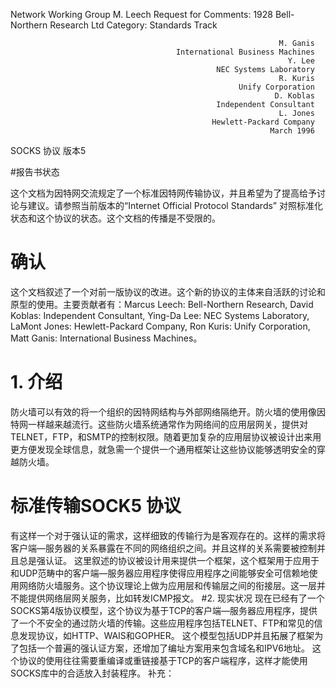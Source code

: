 Network Working Group                                           M. Leech
Request for Comments: 1928                    Bell-Northern Research Ltd
Category: Standards Track                                       

                                         						M. Ganis
                                         International Business Machines
                                                                  Y. Lee
                                                  NEC Systems Laboratory
                                                                R. Kuris
                                                       Unify Corporation
                                                               D. Koblas
                                                  Independent Consultant
                                                                L. Jones
                                                 Hewlett-Packard Company
                                                              March 1996
SOCKS 协议 版本5

#报告书状态

这个文档为因特网交流规定了一个标准因特网传输协议，并且希望为了提高给予讨论与建议。请参照当前版本的“Internet Official Protocol Standards” 对照标准化状态和这个协议的状态。这个文档的传播是不受限的。

# 确认

这个文档叙述了一个对前一版协议的改进。这个新的协议的主体来自活跃的讨论和原型的使用。主要贡献者有：Marcus Leech: Bell-Northern Research, David Koblas: Independent Consultant, Ying-Da Lee: NEC Systems Laboratory, LaMont Jones: Hewlett-Packard Company, Ron Kuris: Unify Corporation, Matt Ganis: International Business Machines。

# 1. 介绍

防火墙可以有效的将一个组织的因特网结构与外部网络隔绝开。防火墙的使用像因特网一样越来越流行。这些防火墙系统通常作为网络间的应用层网关，提供对TELNET，FTP，和SMTP的控制权限。随着更加复杂的应用层协议被设计出来用更方便发现全球信息，就急需一个提供一个通用框架让这些协议能够透明安全的穿越防火墙。

# 标准传输SOCK5 协议

有这样一个对于强认证的需求，这样细致的传输行为是客观存在的。这样的需求将客户端—服务器的关系暴露在不同的网络组织之间。并且这样的关系需要被控制并且总是强认证。
这里叙述的协议被设计用来提供一个框架，这个框架用于应用于和UDP范畴中的客户端—服务器应用程序使得应用程序之间能够安全可信赖地使用网络防火墙服务。这个协议理论上做为应用层和传输层之间的衔接层。这一层并不能提供网络层网关服务，比如转发ICMP报文。
#2. 现实状况
现在已经有了一个SOCKS第4版协议模型，这个协议为基于TCP的客户端—服务器应用程序，提供了一个不安全的通过防火墙的传输。这些应用程序包括TELNET、FTP和常见的信息发现协议，如HTTP、WAIS和GOPHER。
这个模型包括UDP并且拓展了框架为了包括一个普遍的强认证方案，还增加了编址方案用来包含域名和IPV6地址。
这个协议的使用往往需要重编译或重链接基于TCP的客户端程序，这样才能使用SOCKS库中的合适放入封装程序。
补充：
